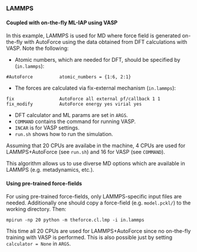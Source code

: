 ### LAMMPS 

#### Coupled with on-the-fly ML-IAP using VASP
In this example, LAMMPS is used for MD where
force field is generated on-the-fly with AutoForce
using the data obtained from DFT calculations with VASP.
Note the following:
* Atomic numbers, which are needed for DFT, should be specified by (`in.lammps`):
```
#AutoForce          atomic_numbers = {1:6, 2:1}
```
* The forces are calculated via fix-external mechanism (`in.lammps`):
```
fix                 AutoForce all external pf/callback 1 1
fix_modify          AutoForce energy yes virial yes
```
* DFT calculator and ML params are set in `ARGS`.
* `COMMAND` contains the command for running VASP.
* `INCAR` is for VASP settings.
* `run.sh` shows how to run the simulation.

Assuming that 20 CPUs are availabe in the machine,
4 CPUs are used for LAMMPS+AutoForce (see `run.sh`)
and 16 for VASP (see `COMMAND`).

This algorithm allows us to use diverse MD options
which are available in LAMMPS (e.g. metadynamics, etc.).

#### Using pre-trained force-fields

For using pre-trained force-fields,
only LAMMPS-specific input files are needed.
Additionally one should copy a force-field
(e.g. `model.pckl/`) to the working directory.
Then:
```
mpirun -np 20 python -m theforce.cl.lmp -i in.lammps
```
This time all 20 CPUs are used for LAMMPS+AutoForce
since no on-the-fly training with VASP is performed.
This is also possible just by setting `calculator = None`
in `ARGS`.

